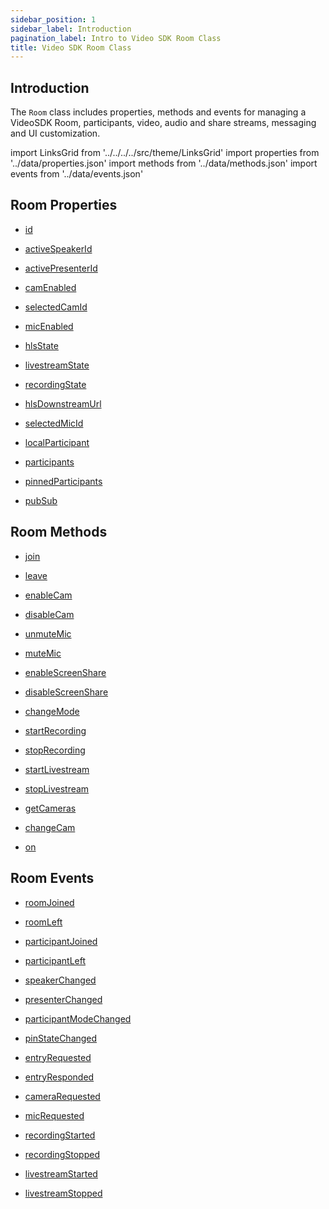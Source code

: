 ```yaml
---
sidebar_position: 1
sidebar_label: Introduction
pagination_label: Intro to Video SDK Room Class
title: Video SDK Room Class
---
```


<div id="tailwind" class="sdk-api-ref">

## Introduction

The `Room` class includes properties, methods and events for managing a VideoSDK Room, participants, video, audio and share streams, messaging and UI customization.

import LinksGrid from '../../../../src/theme/LinksGrid'
import properties from '../data/properties.json'
import methods from '../data/methods.json'
import events from '../data/events.json'

## Room Properties

<div class="row">

<div class="col col--4 margin-bottom--sm" >

- [id](./properties#id)

</div>
<div class="col col--4 margin-bottom--sm" >

- [activeSpeakerId](./properties#activespeakerid)

</div>
<div class="col col--4 margin-bottom--sm" >

- [activePresenterId](./properties#activepresenterid)

</div>

<div class="col col--4 margin-bottom--sm" >

- [camEnabled](./properties#camenabled)

</div>

<div class="col col--4 margin-bottom--sm" >

- [selectedCamId](./properties#selectedCamid)

</div>

<div class="col col--4 margin-bottom--sm" >

- [micEnabled](./properties#micenabled)

</div>

<div class="col col--4 margin-bottom--sm" >

- [hlsState](./properties#hlsstate)

</div>

<div class="col col--4 margin-bottom--sm" >

- [livestreamState](./properties#livestreamstate)

</div>

<div class="col col--4 margin-bottom--sm" >

- [recordingState](./properties#recordingState)

</div>

<div class="col col--4 margin-bottom--sm" >

- [hlsDownstreamUrl](./properties#hlsdownstreamurl)

</div>

<div class="col col--4 margin-bottom--sm" >

- [selectedMicId](./properties#selectedmicid)

</div>
<div class="col col--4 margin-bottom--sm" >

- [localParticipant](./properties#localparticipant)

</div>
<div class="col col--4 margin-bottom--sm" >

- [participants](./properties#participants)

</div>
<div class="col col--4 margin-bottom--sm" >

- [pinnedParticipants](./properties#pinnedParticipants)

</div>
<div class="col col--4 margin-bottom--sm" >

- [pubSub](./properties#pubsub)

</div>

</div>

## Room Methods

<div class="row">
<div class="col col--4 margin-bottom--sm" >

- [join](./methods#join)

</div>
<div class="col col--4 margin-bottom--sm" >

- [leave](./methods#leave)

</div>
<div class="col col--4 margin-bottom--sm" >

- [enableCam](./methods#enablecam)

</div>
<div class="col col--4 margin-bottom--sm" >

- [disableCam](./methods#disablecam)

</div>
<div class="col col--4 margin-bottom--sm" >

- [unmuteMic](./methods#unmutemic)

</div>
<div class="col col--4 margin-bottom--sm" >

- [muteMic](./methods#mutemic)

</div>
<div class="col col--4 margin-bottom--sm" >

- [enableScreenShare](./methods#enablescreenshare)

</div>
<div class="col col--4 margin-bottom--sm" >

- [disableScreenShare](./methods#disablescreenshare)

</div>

<div class="col col--4 margin-bottom--sm" >

- [changeMode](./methods#changemode)

</div>
<div class="col col--4 margin-bottom--sm" >

- [startRecording](./methods#startrecording)

</div>
<div class="col col--4 margin-bottom--sm" >

- [stopRecording](./methods#stoprecording)

</div>
<div class="col col--4 margin-bottom--sm" >

- [startLivestream](./methods#startlivestream)

</div>
<div class="col col--4 margin-bottom--sm" >

- [stopLivestream](./methods#stoplivestream)

</div>
<div class="col col--4 margin-bottom--sm" >

- [getCameras](./methods#getcameras)

</div>
<div class="col col--4 margin-bottom--sm" >

- [changeCam](./methods#changecam)

</div>
<div class="col col--4 margin-bottom--sm" >

- [on](./methods#on)

</div>
</div>

## Room Events

<div class="row">

<div class="col col--4 margin-bottom--sm" >

- [roomJoined](./events#roomjoined)

</div>
<div class="col col--4 margin-bottom--sm" >

- [roomLeft](./events#roomleft)

</div>
<div class="col col--4 margin-bottom--sm" >

- [participantJoined](./events#participantjoined)

</div>
<div class="col col--4 margin-bottom--sm" >

- [participantLeft](./events#participantleft)

</div>
<div class="col col--4 margin-bottom--sm" >

- [speakerChanged](./events#speakerchanged)

</div>
<div class="col col--4 margin-bottom--sm" >

- [presenterChanged](./events#presenterchanged)

</div>
<div class="col col--4 margin-bottom--sm" >

- [participantModeChanged](./events#participantmodechanged)

</div>
<div class="col col--4 margin-bottom--sm" >

- [pinStateChanged](./events#pinstatechanged)

</div>
<div class="col col--4 margin-bottom--sm" >

- [entryRequested](./events#entryrequested)

</div>
<div class="col col--4 margin-bottom--sm" >

- [entryResponded](./events#entryresponded)

</div>
<div class="col col--4 margin-bottom--sm" >

- [cameraRequested](./events#cameraRequested)

</div>
<div class="col col--4 margin-bottom--sm" >

- [micRequested](./events#micrequested)

</div>
<div class="col col--4 margin-bottom--sm" >

- [recordingStarted](./events#recordingstarted)

</div>
<div class="col col--4 margin-bottom--sm" >

- [recordingStopped](./events#recordingstopped)

</div>
<div class="col col--4 margin-bottom--sm" >

- [livestreamStarted](./events#livestreamstarted)

</div>
<div class="col col--4 margin-bottom--sm" >

- [livestreamStopped](./events#livestreamstopped)

</div>

</div>

</div>
